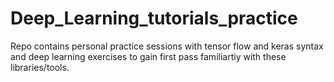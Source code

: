 # Deep_Learning_tutorials_practice

Repo contains personal practice sessions with tensor flow and keras syntax and deep learning exercises to gain first pass familiartiy with these libraries/tools.
